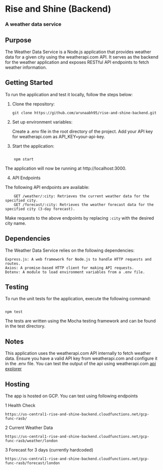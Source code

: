 # Rise and Shine (Backend)
### A weather data service

## Purpose
The Weather Data Service is a Node.js application that provides weather data for a given city using the weatherapi.com API. It serves as the backend for the weather application and exposes RESTful API endpoints to fetch weather information.

## Getting Started
To run the application and test it locally, follow the steps below:

1. Clone the repository:
   ```shell
   git clone https://github.com/arunaabh95/rise-and-shine-backend.git
   ```
2. Set up environment variables:

    Create a .env file in the root directory of the project.
    Add your API key for weatherapi.com as API_KEY=your-api-key.

3. Start the application:

```shell

    npm start
```
The application will now be running at http://localhost:3000.

4. API Endpoints

The following API endpoints are available:
```
    GET /weather/:city: Retrieves the current weather data for the specified city.
    GET /forecast/:city: Retrieves the weather forecast data for the specified city (3-day forecast).
```

Make requests to the above endpoints by replacing `:city` with the desired city name.
## Dependencies

The Weather Data Service relies on the following dependencies:

    Express.js: A web framework for Node.js to handle HTTP requests and routes.
    Axios: A promise-based HTTP client for making API requests.
    Dotenv: A module to load environment variables from a .env file.

## Testing

To run the unit tests for the application, execute the following command:

```shell

npm test
```
The tests are written using the Mocha testing framework and can be found in the test directory.


## Notes

This application uses the weatherapi.com API internally to fetch weather data. Ensure you have a valid API key from weatherapi.com and configure it in the .env file.
You can test the output of the api using weatherapi.com [api explorer](https://www.weatherapi.com/api-explorer.aspx#current)

## Hosting
The app is hosted on GCP. You can test using following endpoints

1 Health Check
```
https://us-central1-rise-and-shine-backend.cloudfunctions.net/gcp-func-rasb/
```

2 Current Weather Data
```
https://us-central1-rise-and-shine-backend.cloudfunctions.net/gcp-func-rasb/weather/london
```

3 Forecast for 3 days (currently hardcoded)
```
https://us-central1-rise-and-shine-backend.cloudfunctions.net/gcp-func-rasb/forecast/london
```
